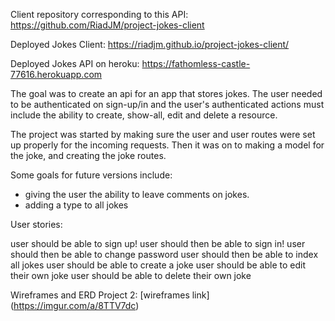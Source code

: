 Client repository corresponding to this API: https://github.com/RiadJM/project-jokes-client

Deployed Jokes Client: https://riadjm.github.io/project-jokes-client/

Deployed Jokes API on heroku: https://fathomless-castle-77616.herokuapp.com

The goal was to create an api for an app that stores jokes. The user needed to be authenticated on sign-up/in and the user's authenticated actions must include the ability to create, show-all, edit and delete a resource.

The project was started by making sure the user and user routes were set up properly for the incoming requests. Then it was on to making a model for the joke, and creating the joke routes.

Some goals for future versions include:
- giving the user the ability to leave comments on jokes.
- adding a type to all jokes


User stories:

user should be able to sign up!
user should then be able to sign in!
user should then be able to change password
user should then be able to index all jokes
user should be able to create a joke
user should be able to edit their own joke
user should be able to delete their own joke

Wireframes and ERD Project 2:
[wireframes link] (https://imgur.com/a/8TTV7dc)
